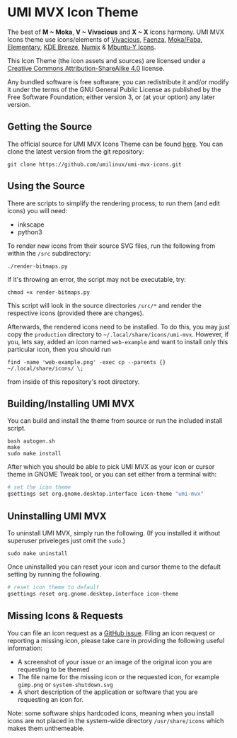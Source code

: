 UMI MVX Icon Theme
==================

The best of **M ~ Moka**, **V ~ Vivacious** and **X ~ X** icons harmony.
UMI MVX Icons theme use icons/elements of
[Vivacious](http://www.ravefinity.com/p/vivacious-colors-gtk-icon-theme.html),
[Faenza](https://tiheum.deviantart.com/art/Faenza-Icons-173323228),
[Moka/Faba](https://github.com/moka-project/moka-icon-theme),
[Elementary](https://github.com/elementary/icons),
[KDE Breeze](https://github.com/KDE/breeze-icons),
[Numix](https://github.com/numixproject/numix-icon-theme) &
[Mbuntu-Y Icons](https://launchpad.net/~noobslab/+archive/ubuntu/themes/+build/7128035).

This Icon Theme (the icon assets and sources) are licensed under a [Creative Commons Attribution-ShareAlike 4.0](http://creativecommons.org/licenses/by-sa/4.0/legalcode) license.

Any bundled software is free software; you can redistribute it and/or modify it under the terms of the GNU General Public License as published by the Free Software Foundation; either version 3, or (at your option) any later version.

Getting the Source
------------------

The official source for UMI MVX Icons Theme can be found [here](https://github.com/umilinux/umi-mvx-icons). You can clone the latest version from the git repository:

    git clone https://github.com/umilinux/umi-mvx-icons.git

Using the Source
----------------

There are scripts to simplify the rendering process; to run them (and edit icons) you will need:

* inkscape
* python3

To render new icons from their source SVG files, run the following from within the `/src` subdirectory:

    ./render-bitmaps.py

If it's throwing an error, the script may not be executable, try:

    chmod +x render-bitmaps.py

This script will look in the source directories `/src/*` and render the respective icons (provided there are changes).

Afterwards, the rendered icons need to be installed.
To do this, you may just copy the `production` directory to `~/.local/share/icons/umi-mvx`.
However, if you, lets say, added an icon named `web-example` and want to install only this particular icon, then you should run

    find -name 'web-example.png' -exec cp --parents {} ~/.local/share/icons/ \;

from inside of this repository's root directory.

Building/Installing UMI MVX
---------------------------

You can build and install the theme from source or run the included install script.

    bash autogen.sh
    make
    sudo make install

After which you should be able to pick UMI MVX as your icon or cursor theme in GNOME Tweak tool, or you can set either from a terminal with:

```bash
# set the icon theme
gsettings set org.gnome.desktop.interface icon-theme "umi-mvx"
```

Uninstalling UMI MVX
--------------------

To uninstall UMI MVX, simply run the following. (If you installed it without superuser priveleges just omit the  `sudo`.)

    sudo make uninstall

Once uninstalled you can reset your icon and cursor theme to the default setting by running the following.

```bash
# reset icon theme to default
gsettings reset org.gnome.desktop.interface icon-theme
```

Missing Icons & Requests
------------------------

You can file an icon request as a [GitHub issue](https://github.com/umilinux/umi-mvx-icons/issues/new). Filing an icon request or reporting a missing icon, please take care in providing the following useful information:

* A screenshot of your issue or an image of the original icon you are requesting to be themed
* The file name for the missing icon or the requested icon, for example `gimp.png` or `system-shutdown.svg`
* A short description of the application or software that you are requesting an icon for.

Note: some software ships hardcoded icons, meaning when you install icons are not placed in the system-wide directory `/usr/share/icons` which makes them unthemeable.
